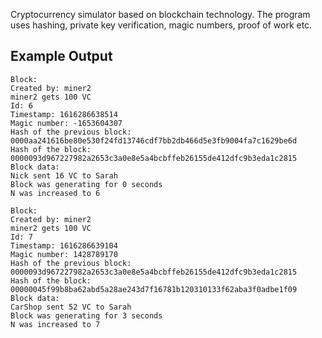 Cryptocurrency simulator based on blockchain technology. 
The program uses hashing, private key verification, magic numbers, proof of work etc.

Example Output
-------------------------------------------------------------------------------------------------------------
```
Block:
Created by: miner2
miner2 gets 100 VC
Id: 6
Timestamp: 1616286638514
Magic number: -1653604307
Hash of the previous block: 
0000aa241616be80e530f24fd13746cdf7bb2db466d5e3fb9004fa7c1629be6d
Hash of the block: 
0000093d967227982a2653c3a0e8e5a4bcbffeb26155de412dfc9b3eda1c2815
Block data: 
Nick sent 16 VC to Sarah
Block was generating for 0 seconds
N was increased to 6

Block:
Created by: miner2
miner2 gets 100 VC
Id: 7
Timestamp: 1616286639104
Magic number: 1428789170
Hash of the previous block: 
0000093d967227982a2653c3a0e8e5a4bcbffeb26155de412dfc9b3eda1c2815
Hash of the block: 
00000045f99b8ba62abd5a28ae243d7f16781b120310133f62aba3f0adbe1f09
Block data: 
CarShop sent 52 VC to Sarah
Block was generating for 3 seconds
N was increased to 7
```

